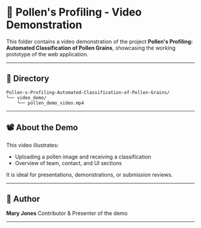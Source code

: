 # 🎥 Pollen's Profiling - Video Demonstration

This folder contains a video demonstration of the project **Pollen's Profiling: Automated Classification of Pollen Grains**, showcasing the working prototype of the web application.

---

## 📂 Directory

```
Pollen-s-Profiling-Automated-Classification-of-Pollen-Grains/
└── video_demo/
    └── pollen_demo_video.mp4
```

---

## 📽️ About the Demo

This video illustrates:

* Uploading a pollen image and receiving a classification
* Overview of team, contact, and UI sections

It is ideal for presentations, demonstrations, or submission reviews.

---

## 👤 Author

**Mary Jones**
Contributor & Presenter of the demo

---

